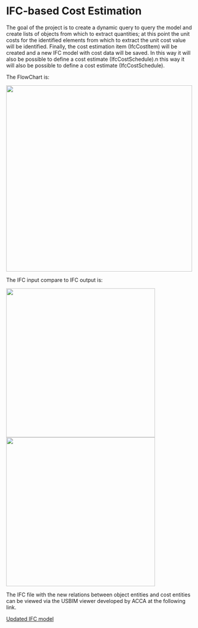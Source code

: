 # IFC-based Cost Estimation

The goal of the project is to create a dynamic query to query the model and create lists of objects from which to extract quantities; at this point the unit costs for the identified elements from which to extract the unit cost value will be identified. Finally, the cost estimation item (IfcCostItem) will be created and a new IFC model with cost data will be saved. In this way it will also be possible to define a cost estimate (IfcCostSchedule).n this way it will also be possible to define a cost estimate (IfcCostSchedule).

The FlowChart is:

<img src="https://github.com/Cassa97/IFC-based-Cost-Estimation/assets/115898053/290cd857-2868-4f0d-869b-ff3aa66d3181" width="500" >  

The IFC input compare to IFC output is:

<img src="https://github.com/Cassa97/IFC-based-Cost-Estimation/assets/115898053/bfae4b4a-d4ba-4db1-a381-5ca807fa1096" width="400" >

<img src="https://github.com/Cassa97/IFC-based-Cost-Estimation/assets/115898053/ca9057f4-37ce-4027-a879-4c882d02335e" width="400" >  
<!-- Due spazi alla fine dell'elemento precedente seguiti da un ritorno a capo -->


The IFC file with the new relations between object entities and cost entities can be viewed via the USBIM viewer developed by ACCA at the following link.

[Updated IFC model](https://service.usbim.com/link/5ymDpiww2t1XQT1TTktGoAif)
